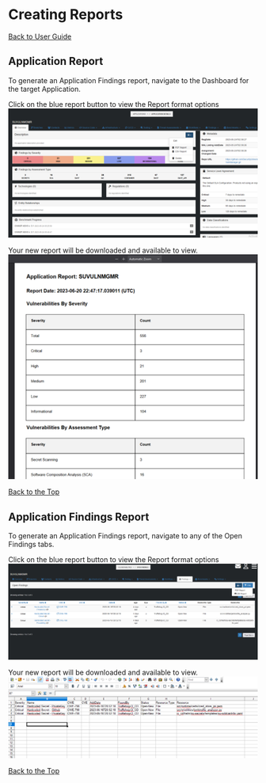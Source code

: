 # Creating Reports
[Back to User Guide](./index.md)

## Application Report
To generate an Application Findings report, navigate to the Dashboard for the target Application.

Click on the blue report button to view the Report format options
![Diagram](./screenshots/creating_reports_app_tab.png)

Your new report will be downloaded and available to view.
![Diagram](./screenshots/creating_reports_app_pdf.png)

[Back to the Top](#creating-reports)

## Application Findings Report
To generate an Application Findings report, navigate to any of the Open Findings tabs.

Click on the blue report button to view the Report format options
![Diagram](./screenshots/creating_reports_app_findings_tab.png)

Your new report will be downloaded and available to view.
![Diagram](./screenshots/creating_reports_app_findings_csv.png)


[Back to the Top](#creating-reports)
